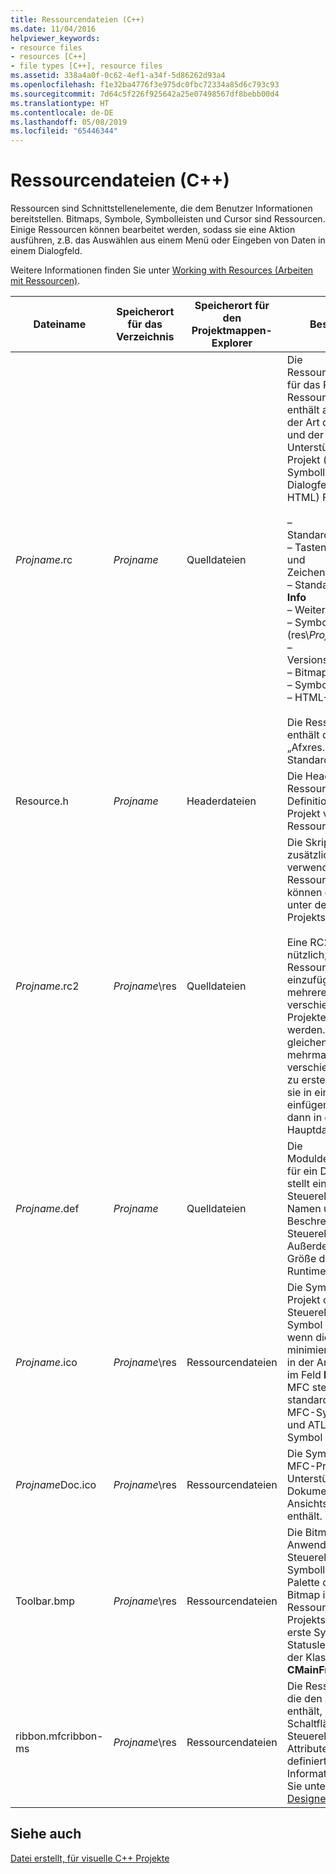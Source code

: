```yaml
---
title: Ressourcendateien (C++)
ms.date: 11/04/2016
helpviewer_keywords:
- resource files
- resources [C++]
- file types [C++], resource files
ms.assetid: 338a4a0f-0c62-4ef1-a34f-5d86262d93a4
ms.openlocfilehash: f1e32ba4776f3e975dc0fbc72334a85d6c793c93
ms.sourcegitcommit: 7d64c5f226f925642a25e07498567df8bebb00d4
ms.translationtype: HT
ms.contentlocale: de-DE
ms.lasthandoff: 05/08/2019
ms.locfileid: "65446344"
---
```

# <a name="resource-files-c"></a>Ressourcendateien (C++)

Ressourcen sind Schnittstellenelemente, die dem Benutzer Informationen bereitstellen. Bitmaps, Symbole, Symbolleisten und Cursor sind Ressourcen. Einige Ressourcen können bearbeitet werden, sodass sie eine Aktion ausführen, z.B. das Auswählen aus einem Menü oder Eingeben von Daten in einem Dialogfeld.

Weitere Informationen finden Sie unter [Working with Resources (Arbeiten mit Ressourcen)](../../windows/working-with-resource-files.md).

|Dateiname|Speicherort für das Verzeichnis|Speicherort für den Projektmappen-Explorer|Beschreibung|
|---------------|------------------------|--------------------------------|-----------------|
|*Projname*.rc|*Projname*|Quelldateien|Die Ressourcenskriptdatei für das Projekt. Die Ressourcenskriptdatei enthält abhängig von der Art des Projekts und der ausgewählten Unterstützung für das Projekt (z.B. Symbolleisten, Dialogfelder oder HTML) Folgendes:<br /><br />– Standardmenüdefinition<br />– Tastenkombinations- und Zeichenfolgentabellen<br />– Standarddialogfeld **Info**<br />– Weitere Dialogfelder<br />– Symboldatei (res\\*Projname*.ico)<br />– Versionsinformationen<br />– Bitmaps<br />– Symbolleiste<br />– HTML-Dateien<br /><br /> Die Ressourcendatei enthält die Datei „Afxres.rc“ für MFC-Standardressourcen.|
|Resource.h|*Projname*|Headerdateien|Die Headerdatei für Ressourcen, die Definitionen für die vom Projekt verwendeten Ressourcen enthält.|
|*Projname*.rc2|*Projname*\res|Quelldateien|Die Skriptdatei, die zusätzliche vom Projekt verwendete Ressourcen enthält. Sie können die RC2-Datei unter der RC-Datei des Projekts einfügen.<br /><br /> Eine RC2-Datei ist nützlich, um Ressourcen einzufügen, die von mehreren verschiedenen Projekten verwendet werden. Anstatt die gleichen Ressourcen mehrmals für verschiedene Projekte zu erstellen, können Sie sie in eine RC2-Datei einfügen und diese dann in die RC-Hauptdatei einfügen.|
|*Projname*.def|*Projname*|Quelldateien|Die Moduldefinitionsdatei für ein DLL-Projekt. Sie stellt einem Steuerelement den Namen und die Beschreibung des Steuerelements bereit. Außerdem gibt Sie die Größe des Heaps der Runtime an.|
|*Projname*.ico|*Projname*\res|Ressourcendateien|Die Symboldatei für das Projekt oder Steuerelement. Dieses Symbol wird angezeigt, wenn die Anwendung minimiert wird. Es wird in der Anwendung auch im Feld **Info** verwendet. MFC stellt standardmäßig das MFC-Symbol bereit, und ATL stellt das ATL-Symbol bereit.|
|*Projname*Doc.ico|*Projname*\res|Ressourcendateien|Die Symboldatei für ein MFC-Projekt, das Unterstützung für die Dokument- oder Ansichtsarchitektur enthält.|
|Toolbar.bmp|*Projname*\res|Ressourcendateien|Die Bitmapdatei, die die Anwendung oder das Steuerelement in einer Symbolleiste oder Palette darstellt. Diese Bitmap ist in der Ressourcendatei des Projekts enthalten. Die erste Symbolleiste und Statusleiste werden in der Klasse **CMainFrame** erstellt.|
|ribbon.mfcribbon-ms|*Projname*\res|Ressourcendateien|Die Ressourcendatei, die den XML-Code enthält, der die Schaltflächen, Steuerelemente und Attribute im Menüband definiert. Weitere Informationen finden Sie unter [Ribbon Designer (MFC)](../../mfc/ribbon-designer-mfc.md).|

## <a name="see-also"></a>Siehe auch

[Datei erstellt, für visuelle C++ Projekte](file-types-created-for-visual-cpp-projects.md)
